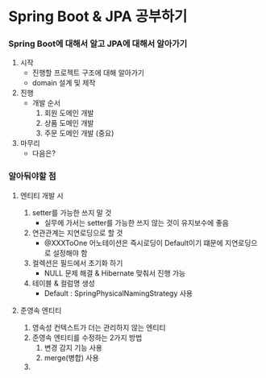 # Spring Boot & JPA 공부하기

### Spring Boot에 대해서 알고 JPA에 대해서 알아가기

1. 시작
    * 진행할 프로젝트 구조에 대해 알아가기
    * domain 설계 및 제작
2. 진행
    * 개발 순서
      1. 회원 도메인 개발
      2. 상품 도메인 개발
      3. 주문 도메인 개발 (중요)
3. 마무리
    * 다음은?


### 알아둬야할 점
1. 엔티티 개발 시
   1. setter를 가능한 쓰지 말 것
      * 실무에 가서는 setter를 가능한 쓰지 않는 것이 유지보수에 좋음
   2. 연관관계는 지연로딩으로 할 것
      * @XXXToOne 어노테이션은 즉시로딩이 Default이기 떄문에 지연로딩으로 설정해야 함
   3. 컬렉션은 필드에서 초기화 하기
      * NULL 문제 해결 & Hibernate 맞춰서 진행 가능
   4. 테이블 & 컬럼명 생성
      * Default : SpringPhysicalNamingStrategy 사용

2. 준영속 엔티티
   1. 영속성 컨텍스트가 더는 관리하지 않는 엔티티
   2. 준영속 엔티티를 수정하는 2가지 방법
      1. 변경 감지 기능 사용
      2. merge(병합) 사용
   3.